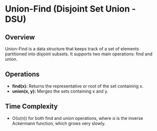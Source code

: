 # Union-Find (Disjoint Set Union - DSU)

## Overview
Union-Find is a data structure that keeps track of a set of elements partitioned into disjoint subsets. It supports two main operations: find and union.

## Operations
- **find(x):** Returns the representative or root of the set containing x.
- **union(x, y):** Merges the sets containing x and y.

## Time Complexity
- O(α(n)) for both find and union operations, where α is the inverse Ackermann function, which grows very slowly.

